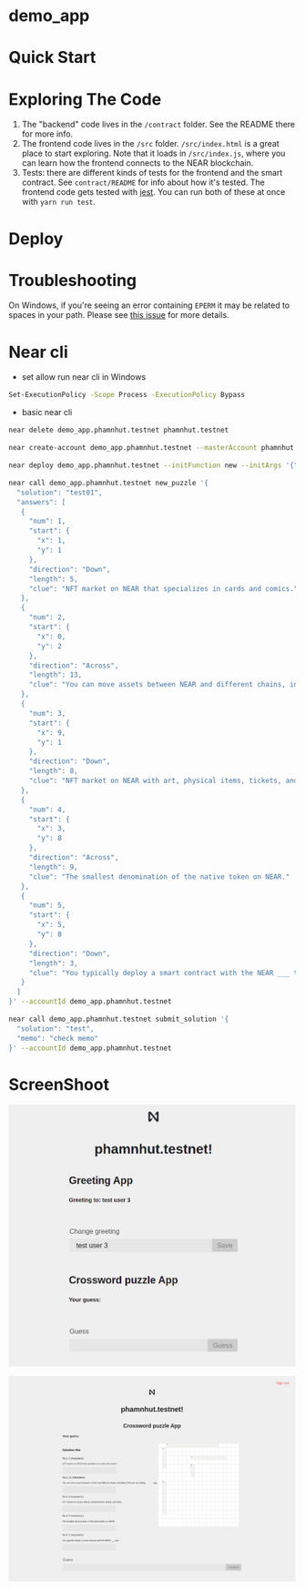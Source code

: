 demo_app
==================

Quick Start
===========

Exploring The Code
==================

1. The "backend" code lives in the `/contract` folder. See the README there for
   more info.
2. The frontend code lives in the `/src` folder. `/src/index.html` is a great
   place to start exploring. Note that it loads in `/src/index.js`, where you
   can learn how the frontend connects to the NEAR blockchain.
3. Tests: there are different kinds of tests for the frontend and the smart
   contract. See `contract/README` for info about how it's tested. The frontend
   code gets tested with [jest]. You can run both of these at once with `yarn
   run test`.


Deploy
======

Troubleshooting
===============

On Windows, if you're seeing an error containing `EPERM` it may be related to spaces in your path. Please see [this issue](https://github.com/zkat/npx/issues/209) for more details.


  [React]: https://reactjs.org/
  [create-near-app]: https://github.com/near/create-near-app
  [Node.js]: https://nodejs.org/en/download/package-manager/
  [jest]: https://jestjs.io/
  [NEAR accounts]: https://docs.near.org/docs/concepts/account
  [NEAR Wallet]: https://wallet.testnet.near.org/
  [near-cli]: https://github.com/near/near-cli
  [gh-pages]: https://github.com/tschaub/gh-pages

Near cli
========

- set allow run near cli in Windows
```bash
Set-ExecutionPolicy -Scope Process -ExecutionPolicy Bypass
```

- basic near cli
```bash
near delete demo_app.phamnhut.testnet phamnhut.testnet
```
```bash
near create-account demo_app.phamnhut.testnet --masterAccount phamnhut.testnet
```
```bash
near deploy demo_app.phamnhut.testnet --initFunction new --initArgs '{"owner_id": "demo_app.phamnhut.testnet"}'
```
```bash
near call demo_app.phamnhut.testnet new_puzzle '{
  "solution": "test01",
  "answers": [
   {
     "num": 1,
     "start": {
       "x": 1,
       "y": 1
     },
     "direction": "Down",
     "length": 5,
     "clue": "NFT market on NEAR that specializes in cards and comics."
   },
   {
     "num": 2,
     "start": {
       "x": 0,
       "y": 2
     },
     "direction": "Across",
     "length": 13,
     "clue": "You can move assets between NEAR and different chains, including Ethereum, by visiting ______.app"
   },
   {
     "num": 3,
     "start": {
       "x": 9,
       "y": 1
     },
     "direction": "Down",
     "length": 8,
     "clue": "NFT market on NEAR with art, physical items, tickets, and more."
   },
   {
     "num": 4,
     "start": {
       "x": 3,
       "y": 8
     },
     "direction": "Across",
     "length": 9,
     "clue": "The smallest denomination of the native token on NEAR."
   },
   {
     "num": 5,
     "start": {
       "x": 5,
       "y": 8
     },
     "direction": "Down",
     "length": 3,
     "clue": "You typically deploy a smart contract with the NEAR ___ tool."
   }
  ]
}' --accountId demo_app.phamnhut.testnet
```
```bash
near call demo_app.phamnhut.testnet submit_solution '{
  "solution": "test",
  "memo": "check memo"
}' --accountId demo_app.phamnhut.testnet
```
ScreenShoot
===========

![Basic demo](./basic_demo.png)

![Beginner demo](./beginner_demo.png)